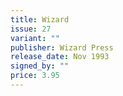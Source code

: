 ```yaml
---
title: Wizard
issue: 27
variant: ""
publisher: Wizard Press
release_date: Nov 1993
signed_by: ""
price: 3.95
---
```

